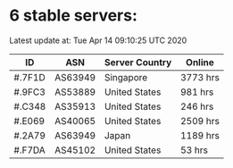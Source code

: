 # 6 stable servers:

Latest update at: Tue Apr 14 09:10:25 UTC 2020

| ID | ASN | Server Country | Online |
| -- | --- | -------------- | ------ |
| #.7F1D | AS63949 | Singapore | 3773 hrs |
| #.9FC3 | AS53889 | United States | 981 hrs |
| #.C348 | AS35913 | United States | 246 hrs |
| #.E069 | AS40065 | United States | 2509 hrs |
| #.2A79 | AS63949 | Japan | 1189 hrs |
| #.F7DA | AS45102 | United States | 53 hrs |

